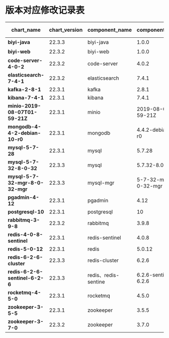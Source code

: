 # 版本对应修改记录表

| chart_name                      | chart_version | component_name      | component_version     | update user | date       |
| ------------------------------- | ------------- | ------------------- | --------------------- | ----------- | ---------- |
| **biyi-java**                   | 22.3.3       | biyi-java           | 1.0.0                 | 王峥     | 2023.2.16 |
| **biyi-web**                    | 22.3.2        | biyi-web            | 1.0.0                 | 王宇          | 2022.12.1  |
| **code-server-4-0-2**           | 22.3.2        | code-server         | 4.0.2                 | 王宇          | 2022.12.1  |
| **elasticsearch-7-4-1**         | 22.3.2       | elasticsearch       | 7.4.1                 | 王宇  | 2023.2.16 |
| **kafka-2-8-1**                 | 22.3.1        | kafka               | 2.8.1                 | wangjin_zz  | 2022.10.24 |
| **kibana-7-4-1**                | 22.3.1        | kibana              | 7.4.1                 | wangjin_zz  | 2022.10.24 |
| **minio-2019-08-07T01-59-21Z**  | 22.3.1        | minio               | 2019-08-07T01-59-21Z  | wangjin_zz  | 2022.10.24 |
| **mongodb-4-4-2-debian-10-r0**  | 22.3.1        | mongodb             | 4.4.2-debian-10-r0    | wangjin_zz  | 2022.10.24 |
| **mysql-5-7-28**                | 22.3.1        | mysql               | 5.7.28                | wangjin_zz  | 2022.10.24 |
| **mysql-5-7-32-8-0-32**         | 22.3.3        | mysql               | 5.7.32-8.0.32         | 王宇          | 2023.1.5   |
| **mysql-5-7-32-mgr-8-0-32-mgr** | 22.3.3        | mysql-mgr           | 5-7-32-mgr-8-0-32-mgr | 王宇          | 2023.1.5   |
| **pgadmin-4-12**                | 22.3.1        | pgadmin             | 4.12                  | wangjin_zz  | 2022.10.24 |
| **postgresql-10**               | 22.3.1        | postgresql          | 10                    | wangjin_zz          | 2022.10.24 |
| **rabbitmq-3-9-8**              | 22.3.2        | rabbitmq            | 3.9.8                 | 王宇  | 2022.12.1  |
| **redis-4-0-8-sentinel**        | 22.3.1        | redis-sentinel      | 4.0.8                 | wangjin_zz  | 2022.10.24 |
| **redis-5-0-12**                | 22.3.1        | redis               | 5.0.12                | wangjin_zz  | 2022.10.24 |
| **redis-6-2-6-cluster**         | 22.3.3        | redis-cluster       | 6.2.6                 | 王宇          | 2023.1.5   |
| **redis-6-2-6-sentinel-6-2-6**  | 22.3.3        | redis、redis-sentine | 6.2.6-sentinel-6.2.6  | 王宇          | 2023.1.5   |
| **rocketmq-4-5-0**              | 22.3.1        | rocketmq            | 4.5.0                 | wangjin_zz  | 2022.10.24 |
| **zookeeper-3-5-5**             | 22.3.1        | zookeeper           | 3.5.5                 | wangjin_zz  | 2022.10.24 |
| **zookeeper-3-7-0**             | 22.3.2       | zookeeper           | 3.7.0                 | 王宇 | 2022.10.24 |

